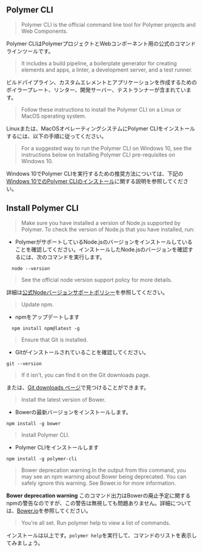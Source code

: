 ## Polymer CLI

> Polymer CLI is the official command line tool for Polymer projects and Web Components. 

Polymer CLIはPolymerプロジェクトとWebコンポーネント用の公式のコマンドラインツールです。

> It includes a build pipeline, a boilerplate generator for creating elements and apps, a linter, a development server, and a test runner.

ビルドパイプライン、カスタムエレメントとアプリケーションを作成するためのボイラープレート、リンター、開発サーバー、テストランナーが含まれています。


> Follow these instructions to install the Polymer CLI on a Linux or MacOS operating system.

Linuxまたは、MacOSオペレーティングシステムにPolymer CLIをインストールするには、以下の手順に従ってください。


> For a suggested way to run the Polymer CLI on Windows 10, see the instructions below on Installing Polymer CLI pre-requisites on Windows 10.

Windows 10でPolymer CLIを実行するための推奨方法については、下記の[Windows 10でのPolymer CLIのインストール](https://www.polymer-project.org/2.0/docs/tools/polymer-cli#windows-10)に関する説明を参照してください。



## Install Polymer CLI

> Make sure you have installed a version of Node.js supported by Polymer. To check the version of Node.js that you have installed, run:
  
- PolymerがサポートしているNode.jsのバージョンをインストールしていることを確認してください。インストールしたNode.jsのバージョンを確認するには、次のコマンドを実行します。

```
  node --version
```

> See the official node version support policy for more details.

詳細は[公式Nodeバージョンサポートポリシー](https://www.polymer-project.org/2.0/docs/tools/node-support)を参照してください。

> Update npm.

- npmをアップデートします

```
  npm install npm@latest -g
```

> Ensure that Git is installed.

- Gitがインストールされていることを確認してください。

```
git --version
```

> If it isn't, you can find it on the Git downloads page.

または、[Git downloads ページ](https://git-scm.com/downloads)で見つけることができます。


> Install the latest version of Bower.

- Bowerの最新バージョンをインストールします。

```
npm install -g bower
```

> Install Polymer CLI.

- Polymer CLIをインストールします

```
npm install -g polymer-cli
```

> Bower deprecation warning.In the output from this command, you may see an npm warning about Bower being deprecated. You can safely ignore this warning. See Bower.io for more information.

 **Bower deprecation warning**
 このコマンド出力はBowerの廃止予定に関するnpmの警告なのですが、この警告は無視しても問題ありません。詳細については、[Bower.io](https://bower.io/blog/)を参照してください。
 
  
> You're all set. Run polymer help to view a list of commands.

インストールは以上です。`polymer help`を実行して、コマンドのリストを表示してみましょう。
